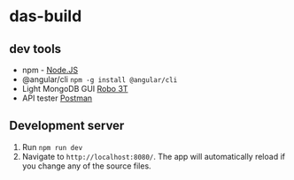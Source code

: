 # das-build

## dev tools
- npm - [Node.JS](https://nodejs.org/en/)
- @angular/cli ```npm -g install @angular/cli```
- Light MongoDB GUI [Robo 3T](https://robomongo.org/download)
- API tester [Postman](https://www.getpostman.com/)

## Development server
1. Run `npm run dev`
2. Navigate to `http://localhost:8080/`. The app will automatically reload if you change any of the source files.
